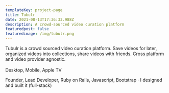 ```yaml
---
templateKey: project-page
title: Tubulr
date: 2021-08-13T17:36:33.988Z
description: A crowd-sourced video curation platform
featuredpost: false
featuredimage: /img/tubulr.png
---
```

Tubulr is a crowd sourced video curation platform. Save videos for later, organized videos into collections, share videos with friends. Cross platform and video provider agnostic.\
\
Desktop, Mobile, Apple TV

Founder, Lead Developer, Ruby on Rails, Javascript, Bootstrap · I designed and built it (full-stack)

